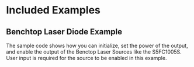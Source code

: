 # Included Examples

## Benchtop Laser Diode Example
The sample code shows how you can initialize, set the power of the output, and enable the output of the Benctop Laser Sources like the S5FC1005S. User input is required for the source to be enabled in this example. 
